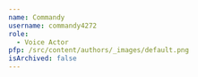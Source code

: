 ```yaml
---
name: Commandy
username: commandy4272
role:
  - Voice Actor
pfp: /src/content/authors/_images/default.png
isArchived: false
---
```

